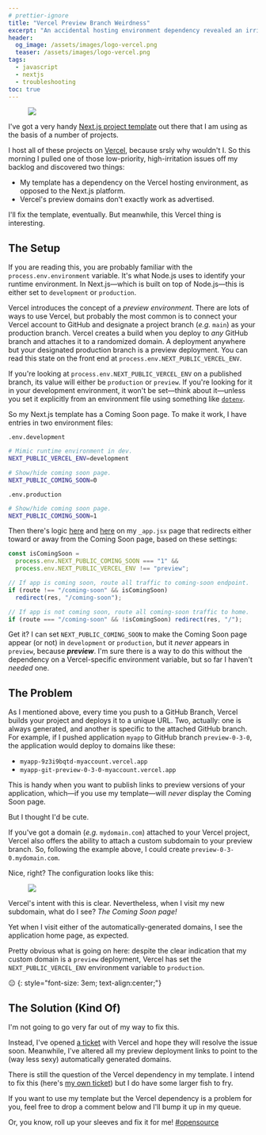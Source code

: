 ```yaml
---
# prettier-ignore
title: "Vercel Preview Branch Weirdness"
excerpt: "An accidental hosting environment dependency revealed an irritating bug in Vercel's preview deployment logic."
header:
  og_image: /assets/images/logo-vercel.png
  teaser: /assets/images/logo-vercel.png
tags:
  - javascript
  - nextjs
  - troubleshooting
toc: true
---
```


<figure class="align-left drop-image">
    <img src="/assets/images/logo-vercel.png">
</figure>

I've got a very handy
[Next.js project template](https://github.com/karmaniverous/nextjs-template) out
there that I am using as the basis of a number of projects.

I host all of these projects on [Vercel](https://vercel.com/), because srsly why
wouldn't I. So this morning I pulled one of those low-priority, high-irritation
issues off my backlog and discovered two things:

- My template has a dependency on the Vercel hosting environment, as opposed to
  the Next.js platform.
- Vercel's preview domains don't exactly work as advertised.

I'll fix the template, eventually. But meanwhile, this Vercel thing is
interesting.

## The Setup

If you are reading this, you are probably familiar with the
`process.env.environment` variable. It's what Node.js uses to identify your
runtime environment. In Next.js—which is built on top of Node.js—this is either
set to `development` or `production`.

Vercel introduces the concept of a _preview environment_. There are lots of ways
to use Vercel, but probably the most common is to connect your Vercel account to
GitHub and designate a project branch (_e.g._ `main`) as your production branch.
Vercel creates a build when you deploy to _any_ GitHub branch and attaches it to
a randomized domain. A deployment anywhere but your designated production branch
is a preview deployment. You can read this state on the front end at
`process.env.NEXT_PUBLIC_VERCEL_ENV`.

If you're looking at `process.env.NEXT_PUBLIC_VERCEL_ENV` on a published branch,
its value will either be `production` or `preview`. If you're looking for it in
your development environment, it won't be set—think about it—unless you set it
explicitly from an environment file using something like
[`dotenv`](https://www.npmjs.com/package/dotenv).

So my Next.js template has a Coming Soon page. To make it work, I have entries
in two environment files:

`.env.development`

```sh
# Mimic runtime environment in dev.
NEXT_PUBLIC_VERCEL_ENV=development

# Show/hide coming soon page.
NEXT_PUBLIC_COMING_SOON=0
```

`.env.production`

```sh
# Show/hide coming soon page.
NEXT_PUBLIC_COMING_SOON=1
```

Then there's logic
[here](https://github.com/karmaniverous/template-nextjs/blob/4b81be555ec7be25ede64c081010da86d460f1b9/pages/_app.jsx#L25-L27)
and
[here](https://github.com/karmaniverous/template-nextjs/blob/4b81be555ec7be25ede64c081010da86d460f1b9/pages/_app.jsx#L210-L214)
on my `_app.jsx` page that redirects either toward or away from the Coming Soon
page, based on these settings:

```jsx
const isComingSoon =
  process.env.NEXT_PUBLIC_COMING_SOON === "1" &&
  process.env.NEXT_PUBLIC_VERCEL_ENV !== "preview";

// If app is coming soon, route all traffic to coming-soon endpoint.
if (route !== "/coming-soon" && isComingSoon)
  redirect(res, "/coming-soon");

// If app is not coming soon, route all coming-soon traffic to home.
if (route === "/coming-soon" && !isComingSoon) redirect(res, "/");
```

Get it? I can set `NEXT_PUBLIC_COMING_SOON` to make the Coming Soon page appear
(or not) in `development` or `production`, but it _never_ appears in `preview`,
because **_preview_**. I'm sure there is a way to do this without the dependency
on a Vercel-specific environment variable, but so far I haven't _needed_ one.

## The Problem

As I mentioned above, every time you push to a GitHub Branch, Vercel builds your
project and deploys it to a unique URL. Two, actually: one is always generated,
and another is specific to the attached GitHub branch. For example, if I pushed
application `myapp` to GitHub branch `preview-0-3-0`, the application would
deploy to domains like these:

- `myapp-9z3i9bqtd-myaccount.vercel.app`
- `myapp-git-preview-0-3-0-myaccount.vercel.app`

This is handy when you want to publish links to preview versions of your
application, which—if you use my template—will _never_ display the Coming Soon
page.

But I thought I'd be cute.

If you've got a domain (_e.g._ `mydomain.com`) attached to your Vercel project,
Vercel also offers the ability to attach a custom subdomain to your preview
branch. So, following the example above, I could create
`preview-0-3-0.mydomain.com`.

Nice, right? The configuration looks like this:

<figure>
    <a href="/assets/images/vercel-preview-branch.png"><img src="/assets/images/vercel-preview-branch.png"></a>
</figure>

Vercel's intent with this is clear. Nevertheless, when I visit my new subdomain,
what do I see? _The Coming Soon page!_

Yet when I visit either of the automatically-generated domains, I see the
application home page, as expected.

Pretty obvious what is going on here: despite the clear indication that my
custom domain is a `preview` deployment, Vercel has set the
`NEXT_PUBLIC_VERCEL_ENV` environment variable to `production`.

😐 {: style="font-size: 3em; text-align:center;"}

## The Solution (Kind Of)

I'm not going to go very far out of my way to fix this.

Instead, I've opened
[a ticket](https://github.com/vercel/vercel/discussions/8340) with Vercel and
hope they will resolve the issue soon. Meanwhile, I've altered all my preview
deployment links to point to the (way less sexy) automatically generated
domains.

There is still the question of the Vercel dependency in my template. I intend to
fix this (here's
[my own ticket](https://github.com/karmaniverous/template-nextjs/issues/20)) but
I do have some larger fish to fry.

If you want to use my template but the Vercel dependency is a problem for you,
feel free to drop a comment below and I'll bump it up in my queue.

Or, you know, roll up your sleeves and fix it for me!
[#opensource](https://twitter.com/hashtag/openSource)
